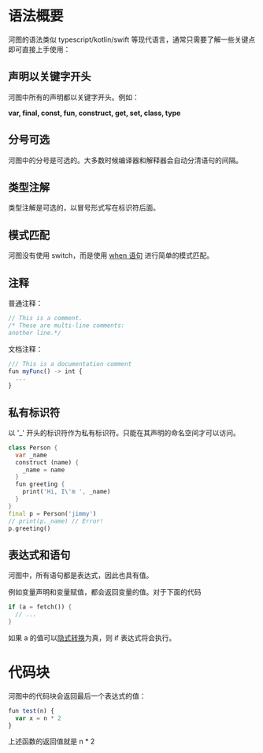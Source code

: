 # 语法概要

河图的语法类似 typescript/kotlin/swift 等现代语言，通常只需要了解一些关键点即可直接上手使用：

## 声明以关键字开头

河图中所有的声明都以关键字开头。例如：

**var, final, const, fun, construct, get, set, class, type**

## 分号可选

河图中的分号是可选的。大多数时候编译器和解释器会自动分清语句的间隔。

## 类型注解

类型注解是可选的，以冒号形式写在标识符后面。

## 模式匹配

河图没有使用 switch，而是使用 [when 语句](../control_flow/readme.md#when) 进行简单的模式匹配。

## 注释

普通注释：

```typescript
// This is a comment.
/* These are multi-line comments:
another line.*/
```

文档注释：

```typescript
/// This is a documentation comment
fun myFunc() -> int {
  ...
}
```

## 私有标识符

以 '\_' 开头的标识符作为私有标识符。只能在其声明的命名空间才可以访问。

```dart
class Person {
  var _name
  construct (name) {
    _name = name
  }
  fun greeting {
    print('Hi, I\'m ', _name)
  }
}
final p = Person('jimmy')
// print(p._name) // Error!
p.greeting()
```

## 表达式和语句

河图中，所有语句都是表达式，因此也具有值。

例如变量声明和变量赋值，都会返回变量的值。对于下面的代码

```dart
if (a = fetch()) {
  // ...
}
```

如果 a 的值可以[隐式转换](strict_mode/readme.md#布尔值)为真，则 if 表达式将会执行。

# 代码块

河图中的代码块会返回最后一个表达式的值：

```javascript
fun test(n) {
  var x = n * 2
}
```

上述函数的返回值就是 n * 2